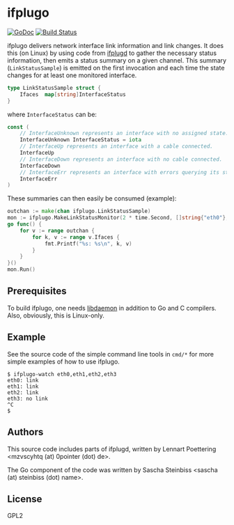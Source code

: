 # ifplugo

[![GoDoc](https://godoc.org/github.com/satta/ifplugo?status.svg)](http://godoc.org/github.com/satta/ifplugo)
[![Build Status](https://travis-ci.org/satta/ifplugo.svg?branch=master)](https://travis-ci.org/satta/ifplugo)

ifplugo delivers network interface link information and link changes. It does this (on Linux) by using code from [ifplugd](http://0pointer.de/lennart/projects/ifplugd/) to gather the necessary status information, then emits a status summary on a given channel. This summary (`LinkStatusSample`) is emitted on the first invocation and each time the state changes for at least one monitored interface.

```Go
type LinkStatusSample struct {
    Ifaces  map[string]InterfaceStatus
}
```

where `InterfaceStatus` can be:

```Go
const (
	// InterfaceUnknown represents an interface with no assigned state.
	InterfaceUnknown InterfaceStatus = iota
	// InterfaceUp represents an interface with a cable connected.
	InterfaceUp
	// InterfaceDown represents an interface with no cable connected.
	InterfaceDown
	// InterfaceErr represents an interface with errors querying its status.
	InterfaceErr
)
```

These summaries can then easily be consumed (example):

```Go
outchan := make(chan ifplugo.LinkStatusSample)
mon := ifplugo.MakeLinkStatusMonitor(2 * time.Second, []string{"eth0"}, outchan)
go func() {
    for v := range outchan {
        for k, v := range v.Ifaces {
            fmt.Printf("%s: %s\n", k, v)
        }
    }
}()
mon.Run()
```

## Prerequisites

To build ifplugo, one needs [libdaemon](http://0pointer.de/lennart/projects/libdaemon/) in addition to Go and C compilers.
Also, obviously, this is Linux-only.

## Example

See the source code of the simple command line tools in `cmd/*` for more simple examples of how to use ifplugo.

```
$ ifplugo-watch eth0,eth1,eth2,eth3
eth0: link
eth1: link
eth2: link
eth3: no link
^C
$
```

## Authors

This source code includes parts of ifplugd, written by Lennart Poettering 
<mzvscyhtq (at) 0pointer (dot) de>.

The Go component of the code was written by Sascha Steinbiss 
<sascha (at) steinbiss (dot) name>.

## License

GPL2
